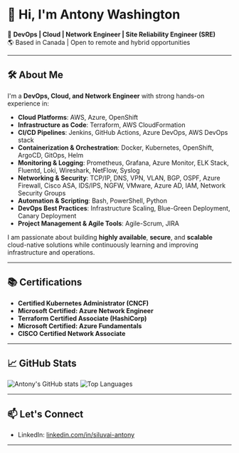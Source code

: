 # 👋 Hi, I'm Antony Washington

🚀 **DevOps | Cloud | Network Engineer | Site Reliability Engineer (SRE)**  
🌎 Based in Canada | Open to remote and hybrid opportunities

---
## 🛠️ About Me

I'm a **DevOps, Cloud, and Network Engineer** with strong hands-on experience in:
- **Cloud Platforms**: AWS, Azure, OpenShift
- **Infrastructure as Code**: Terraform, AWS CloudFormation
- **CI/CD Pipelines**: Jenkins, GitHub Actions, Azure DevOps, AWS DevOps stack
- **Containerization & Orchestration**: Docker, Kubernetes, OpenShift, ArgoCD, GitOps, Helm
- **Monitoring & Logging**: Prometheus, Grafana, Azure Monitor, ELK Stack, Fluentd, Loki, Wireshark, NetFlow, Syslog
- **Networking & Security**: TCP/IP, DNS, VPN, VLAN, BGP, OSPF, Azure Firewall, Cisco ASA, IDS/IPS, NGFW, VMware, Azure AD, IAM, Network Security Groups
- **Automation & Scripting**: Bash, PowerShell, Python
- **DevOps Best Practices**: Infrastructure Scaling, Blue-Green Deployment, Canary Deployment
- **Project Management & Agile Tools**: Agile-Scrum, JIRA

I am passionate about building **highly available**, **secure**, and **scalable** cloud-native solutions while continuously learning and improving infrastructure and operations.

---

## 📚 Certifications
- **Certified Kubernetes Administrator (CNCF)**
- **Microsoft Certified: Azure Network Engineer**
- **Terraform Certified Associate (HashiCorp)**
- **Microsoft Certified: Azure Fundamentals**
- **CISCO Certified Network Associate**

---

## 📈 GitHub Stats

![Antony's GitHub stats](https://github-readme-stats.vercel.app/api?username=Siluvai1997&show_icons=true&theme=default&hide_border=true)
![Top Languages](https://github-readme-stats.vercel.app/api/top-langs/?username=Siluvai1997&layout=compact&theme=default&hide_border=true)

---

## 📫 Let's Connect

- LinkedIn: [linkedin.com/in/siluvai-antony](https://www.linkedin.com/in/siluvai-antony)

---

